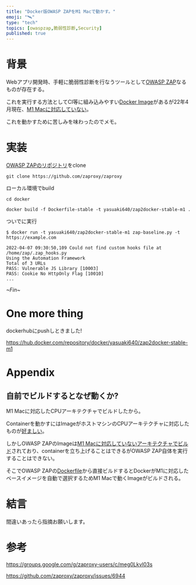 ```yaml
---
title: "Docker版OWASP ZAPをM1 Macで動かす。"
emoji: "🛰"
type: "tech"
topics: [owaspzap,脆弱性診断,Security]
published: true
---
```


# 背景

Webアプリ開発時、手軽に脆弱性診断を行なうツールとして[OWASP ZAP](https://www.zaproxy.org/)なるものが存在する。

これを実行する方法としてCI等に組み込みやすい[Docker Image](https://hub.docker.com/r/owasp/zap2docker-stable/)があるが22年4月現在、[M1 Macに対応していない](https://github.com/zaproxy/zaproxy/issues/6944)。

これを動かすために苦しみを味わったのでメモ。

# 実装

[OWASP ZAPのリポジトリ](https://github.com/zaproxy/zaproxy)をclone

```shell
git clone https://github.com/zaproxy/zaproxy
```

ローカル環境でbuild

```shell
cd docker

docker build -f Dockerfile-stable -t yasuaki640/zap2docker-stable-m1 .
```

ついでに実行

```shell
$ docker run -t yasuaki640/zap2docker-stable-m1 zap-baseline.py -t https://example.com

2022-04-07 09:30:50,109 Could not find custom hooks file at /home/zap/.zap_hooks.py
Using the Automation Framework
Total of 3 URLs
PASS: Vulnerable JS Library [10003]
PASS: Cookie No HttpOnly Flag [10010]
...
```

*~Fin~*

# One more thing

dockerhubにpushしときました!

https://hub.docker.com/repository/docker/yasuaki640/zap2docker-stable-m1

# Appendix

## 自前でビルドするとなぜ動くか?

M1 Macに対応したCPUアーキテクチャでビルドしたから。

Containerを動かすにはImageがホストマシンのCPUアーキテクチャに対応したものが[好ましい](https://docs.docker.com/desktop/mac/apple-silicon/#known-issues)。

しかしOWASP ZAPのImageは[M1 Macに対応していないアーキテクチャでビルド](https://hub.docker.com/layers/zap2docker-stable/owasp/zap2docker-stable/latest/images/sha256-7ead4362479103b489df5d5881c37e7e142488e71fad07c4dd764c66daa8114d?context=explore)されており、containerを立ち上げることはできるがOWASP ZAP自体を実行することはできない。

そこでOWASP ZAPの[Dockerfile](https://github.com/zaproxy/zaproxy/blob/main/docker/Dockerfile-stable)から直接ビルドするとDockerがM1に対応したベースイメージを自動で選択するためM1 Macで動くImageがビルドされる。

# 結言

間違いあったら指摘お願いします。

# 参考

https://groups.google.com/g/zaproxy-users/c/meg0Lkvl03s

https://github.com/zaproxy/zaproxy/issues/6944